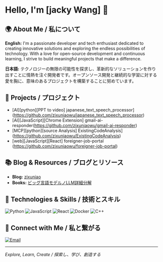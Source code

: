 # Hello, I'm [jacky Wang] 👋

## 🌍 About Me / 私について
**English:**
I'm a passionate developer and tech enthusiast dedicated to creating innovative solutions and exploring the endless possibilities of technology. With a love for open-source development and continuous learning, I strive to build meaningful projects that make a difference.

**日本語:**
テクノロジーの無限の可能性を探求し、革新的なソリューションを作り出すことに情熱を注ぐ開発者です。オープンソース開発と継続的な学習に対する愛を胸に、意味のあるプロジェクトを構築することに努めています。

## 🚀 Projects / プロジェクト
- [AI][python][PPT to video] japanese_text_speech_processor](https://github.com/zixuniaowu/japanese_text_speech_processor) 
- [AI][JavaScript][Chrome Extension] gmail-ai-responder(https://github.com/zixuniaowu/gmail-ai-responder) 
- [MCP][python][source Analysis] ExistingCodeAnalysis](https://github.com/zixuniaowu/ExistingCodeAnalysis)
- [web][JavaScript][React] foreigner-job-portal (https://github.com/zixuniaowu/foreigner-job-portal)

## 📚 Blog & Resources / ブログとリソース
- **Blog:** [zixuniao](https://zenn.dev/wangsh)
- **Books:** [ビッグ言語モデルノLLM詳細分解](https://zenn.dev/wangsh/books/20887370158c19)

## 🌟 Technologies & Skills / 技術とスキル
![Python](https://img.shields.io/badge/-Python-3776AB?style=flat-square&logo=python&logoColor=white)
![JavaScript](https://img.shields.io/badge/-JavaScript-F7DF1E?style=flat-square&logo=javascript&logoColor=black)
![React](https://img.shields.io/badge/-React-61DAFB?style=flat-square&logo=react&logoColor=white)
![Docker](https://img.shields.io/badge/-Docker-2496ED?style=flat-square&logo=docker&logoColor=white)
![C++](htps://img.shields.io/badge/-Docker-2496ED?style=flat-square&logo=C++&logoColor=white)

## 🤝 Connect with Me / 私と繋がる
[![Email](https://img.shields.io/badge/-Email-D14836?style=flat-square&logo=gmail&logoColor=white)](mailto:zixuniaowu@gmail.com)

---

*Explore, Learn, Create / 探索し、学び、創造する*
